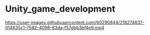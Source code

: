 # Unity_game_development

https://user-images.githubusercontent.com/60290844/218274837-014635c1-7582-4098-83da-f57dbb3bf4e9.mp4

